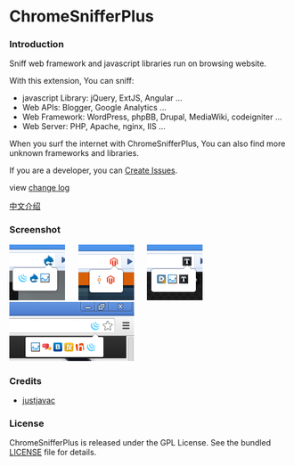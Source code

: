 ChromeSnifferPlus
=================

### Introduction

Sniff web framework and javascript libraries run on browsing website.

With this extension, You can sniff:

- javascript Library: jQuery, ExtJS, Angular ...
- Web APIs: Blogger, Google Analytics ...
- Web Framework: WordPress, phpBB, Drupal, MediaWiki, codeigniter ...
- Web Server: PHP, Apache, nginx, IIS ...

When you surf the internet with ChromeSnifferPlus, You can also find more unknown frameworks and libraries.

If you are a developer, you can [Create Issues](https://github.com/justjavac/ChromeSnifferPlus/issues).

view [change log](./changelog.md)

[中文介绍](./README_zh_CN.md)

### Screenshot

![ChromeSnifferPlus Screenshot](./screenshot/shot1.png) &nbsp;&nbsp;&nbsp;&nbsp;
![ChromeSnifferPlus Screenshot](./screenshot/shot2.png) &nbsp;&nbsp;&nbsp;&nbsp;
![ChromeSnifferPlus Screenshot](./screenshot/shot3.png) &nbsp;&nbsp;&nbsp;&nbsp;
![ChromeSnifferPlus Screenshot](./screenshot/shot4.png) 

### Credits

- [justjavac](https://github.com/justjavac)

### License

ChromeSnifferPlus is released under the GPL License. See the bundled [LICENSE](./LICENSE) file for details.